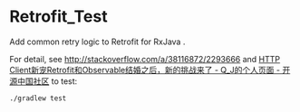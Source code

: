 # Retrofit_Test
Add common retry logic to Retrofit for RxJava .

For detail, see http://stackoverflow.com/a/38116872/2293666 and [HTTP Client新宠Retrofit和Observable结婚之后，新的挑战来了 - Q_J的个人页面 - 开源中国社区](http://my.oschina.net/osexp2003/blog/703810)
to test:

```
./gradlew test
```

